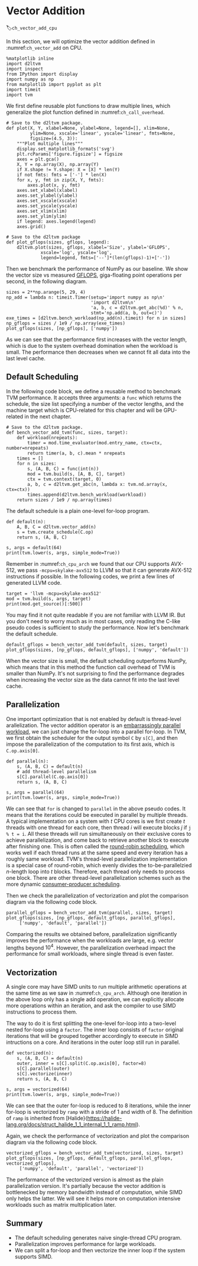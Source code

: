 # Vector Addition
:label:`ch_vector_add_cpu`

In this section, we will optimize the vector addition defined in :numref:`ch_vector_add` on CPU.

```{.python .input  n=9}
%matplotlib inline
import d2ltvm
import inspect
from IPython import display
import numpy as np
from matplotlib import pyplot as plt
import timeit
import tvm
```

We first define reusable plot functions to draw multiple lines, which generalize the plot function defined in :numref:`ch_call_overhead`.

```{.python .input  n=1}
# Save to the d2ltvm package.
def plot(X, Y, xlabel=None, ylabel=None, legend=[], xlim=None,
         ylim=None, xscale='linear', yscale='linear', fmts=None,
         figsize=(4.5, 3)):
    """Plot multiple lines"""
    display.set_matplotlib_formats('svg')
    plt.rcParams['figure.figsize'] = figsize
    axes = plt.gca()
    X, Y = np.array(X), np.array(Y)
    if X.shape != Y.shape: X = [X] * len(Y)
    if not fmts: fmts = ['-'] * len(X)
    for x, y, fmt in zip(X, Y, fmts):
        axes.plot(x, y, fmt)
    axes.set_xlabel(xlabel)
    axes.set_ylabel(ylabel)
    axes.set_xscale(xscale)
    axes.set_yscale(yscale)
    axes.set_xlim(xlim)
    axes.set_ylim(ylim)
    if legend: axes.legend(legend)
    axes.grid()

# Save to the d2ltvm package
def plot_gflops(sizes, gflops, legend):
    d2ltvm.plot(sizes, gflops, xlabel='Size', ylabel='GFLOPS',
             xscale='log', yscale='log',
             legend=legend, fmts=['--']*(len(gflops)-1)+['-'])
```

Then we benchmark the performance of NumPy as our baseline. We show the vector size vs measured [GFLOPS](https://en.wikipedia.org/wiki/FLOPS), giga-floating point operations per second, in the following diagram.

```{.python .input  n=11}
sizes = 2**np.arange(5, 29, 4)
np_add = lambda n: timeit.Timer(setup='import numpy as np\n'
                                'import d2ltvm\n'
                                'a, b, c = d2ltvm.get_abc(%d)' % n,
                                stmt='np.add(a, b, out=c)')
exe_times = [d2ltvm.bench_workload(np_add(n).timeit) for n in sizes]
np_gflops = sizes / 1e9 / np.array(exe_times)
plot_gflops(sizes, [np_gflops], ['numpy'])
```

As we can see that the performance first increases with the vector length, which is due to the system overhead domination when the workload is small. The performance then decreases when we cannot fit all data into the last level cache.

## Default Scheduling

In the following code block, we define a reusable method to benchmark TVM performance. It accepts three arguments: a `func` which returns the schedule, the size list specifying a number of the vector lengths, and the machine target which is CPU-related for this chapter and will be GPU-related in the next chapter.

```{.python .input  n=4}
# Save to the d2ltvm package.
def bench_vector_add_tvm(func, sizes, target):
    def workload(nrepeats):
        timer = mod.time_evaluator(mod.entry_name, ctx=ctx, number=nrepeats)
        return timer(a, b, c).mean * nrepeats
    times = []
    for n in sizes:
        s, (A, B, C) = func(int(n))
        mod = tvm.build(s, [A, B, C], target)
        ctx = tvm.context(target, 0)
        a, b, c = d2ltvm.get_abc(n, lambda x: tvm.nd.array(x, ctx=ctx))
        times.append(d2ltvm.bench_workload(workload))
    return sizes / 1e9 / np.array(times)
```

The default schedule is a plain one-level for-loop program.

```{.python .input  n=12}
def default(n):
    A, B, C = d2ltvm.vector_add(n)
    s = tvm.create_schedule(C.op)
    return s, (A, B, C)

s, args = default(64)
print(tvm.lower(s, args, simple_mode=True))
```

Remember in :numref:`ch_cpu_arch` we found that our CPU supports AVX-512, we pass `-mcpu=skylake-avx512` to LLVM so that it can generate AVX-512 instructions if possible. In the following codes, we print a few lines of generated LLVM code.

```{.python .input  n=28}
target = 'llvm -mcpu=skylake-avx512'
mod = tvm.build(s, args, target)
print(mod.get_source()[:500])
```

You may find it not quite readable if you are not familiar with LLVM IR. But you don't need to worry much as in most cases, only reading the C-like pseudo codes is sufficient to study the performance. Now let's benchmark the default schedule.

```{.python .input  n=6}
default_gflops = bench_vector_add_tvm(default, sizes, target)
plot_gflops(sizes, [np_gflops, default_gflops], ['numpy', 'default'])
```

When the vector size is small, the default scheduling outperforms NumPy, which means that in this method the function call overhead of TVM is smaller than NumPy. It's not surprising to find the performance degrades when increasing the vector size as the data cannot fit into the last level cache.

## Parallelization

One important optimization that is not enabled by default is thread-level arallelization. The vector addition operator is an [embarrassingly parallel workload](https://en.wikipedia.org/wiki/Embarrassingly_parallel), we can just change the for-loop into a parallel for-loop. In TVM, we first obtain the scheduler for the output symbol `C` by `s[C]`, and then impose the parallelization of the computation to its first axis, which is `C.op.axis[0]`.

```{.python .input  n=7}
def parallel(n):
    s, (A, B, C) = default(n)
    # add thread-level parallelism
    s[C].parallel(C.op.axis[0])
    return s, (A, B, C)

s, args = parallel(64)
print(tvm.lower(s, args, simple_mode=True))
```

We can see that `for` is changed to `parallel` in the above pseudo codes. It means that the iterations could be executed in parallel by multiple threads.
A typical implementation on a system with $t$ CPU cores is we first create $t$ threads with one thread for each core, then thread $i$ will execute blocks $j$ if `j % t = i`. All these threads will run simultaneously  on their exclusive cores to achieve parallelization, and come back to retrieve another block to execute after finishing one. This is often called the [round-robin scheduling](https://en.wikipedia.org/wiki/Round-robin_scheduling), which works well if each thread runs at the same speed and every iteration has a roughly same workload. TVM's thread-level parallelization implementation is a special case of round-robin, which evenly divides the to-be-parallelzied $n$-length loop into $t$ blocks. Therefore, each thread only needs to process one block. There are other thread-level parallelization schemes such as the more dynamic [consumer-producer scheduling](https://en.wikipedia.org/wiki/Producer–consumer_problem).

Then we check the parallelization of vectorization and plot the comparison diagram via the following code block.

```{.python .input  n=8}
parallel_gflops = bench_vector_add_tvm(parallel, sizes, target)
plot_gflops(sizes, [np_gflops, default_gflops, parallel_gflops],
     ['numpy', 'default', 'parallel'])
```

Comparing the results we obtained before, parallelization significantly improves the performance when the workloads are large, e.g. vector lengths beyond $10^4$. However, the parallelization overhead impact the performance for small workloads, where single thread is even faster.

## Vectorization

A single core may have SIMD units to run multiple arithmetic operations at the same time as we saw in :numref:`ch_cpu_arch`. Although one iteration in the above loop only has a single add operation, we can explicitly allocate more operations within an iteration, and ask the compiler to use SIMD instructions to process them.

The way to do it is first splitting the one-level for-loop into a two-level nested for-loop using a `factor`. The inner loop consists of `factor` original iterations that will be grouped together accordingly to execute in SIMD intructions on a core. And iterations in the outer loop still run in parallel.

```{.python .input}
def vectorized(n):
    s, (A, B, C) = default(n)
    outer, inner = s[C].split(C.op.axis[0], factor=8)
    s[C].parallel(outer)
    s[C].vectorize(inner)
    return s, (A, B, C)

s, args = vectorized(64)
print(tvm.lower(s, args, simple_mode=True))
```

We can see that the outer for-loop is reduced to 8 iterations, while the inner for-loop is vectorized by `ramp` with a stride of 1 and width of 8. The definition of `ramp` is inherited from [Halide}(https://halide-lang.org/docs/struct_halide_1_1_internal_1_1_ramp.html).

Again, we check the performance of vectorization and plot the comparison diagram via the following code block.

```{.python .input}
vectorized_gflops = bench_vector_add_tvm(vectorized, sizes, target)
plot_gflops(sizes, [np_gflops, default_gflops, parallel_gflops, vectorized_gflops],
     ['numpy', 'default', 'parallel', 'vectorized'])
```

The performance of the vectorized version is almost as the plain parallelization version. It's partially because the vector addition is bottlenecked by memory bandwidth instead of computation, while SIMD only helps the latter. We will see it helps more on computation intensive workloads such as matrix multiplication later.

## Summary

- The default scheduling generates naive single-thread CPU program.
- Parallelization improves performance for large workloads.
- We can split a for-loop and then vectorize the inner loop if the system supports SIMD.
